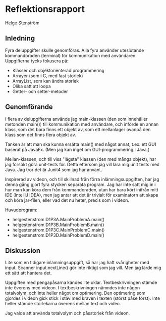 # Reflektionsrapport
Helge Stenström

## Inledning
Fyra deluppgifter skulle genomföras. 
Alla fyra använder uteslutande kommandoraden (terminal) för
kommunikation med användaren. Uppgifterna tycks fokusera på:
- Klasser och objektorienterad programmering
- Arrayer (som i C, med fast storlek)
- ArrayList, som kan ändra storlek
- Olika sätt att loopa
- Getter- och setter-metoder

## Genomförande
I flera av delupgifterna använde jag main-klassen 
(den som innehåller metonden main()) till kommunikation med användare,
och införde en annan klass, som det bara finns ett objekt av, som ett mellanlager
ovanpå den klass som det finns flera objekt av.

Tanken är att man ska kunna ersätta main() med något annat, t.ex. ett GUI 
baserat på JavaFx. (Men jag kan inget om GUI-programmering i Java.)

Mellan-klassen, och till viss "lägsta" klassen (den med många objekt),
har jag försökt göra unit-tests för. Detta eftersom jag vill lära mig
unit tests med Java. Jag tror det är Junit4 som jag har använt.

Inspirerad av videon, och till skillnad från förra inlämningsuppgiften,
har jag denna gång gjort fyra stycken separata program.
Jag har inte satt mig in i hur man kan köra dem från kommandoraden, utan
har bara kört inifrån mitt IDE (IntelliJ IDEA), men jag antar att det
är trivialt för examinatorn att skapa och köra jar-filen, eller vad det nu heter,
precis som i videon.

Huvudprogram:
- helgestenstrom.D1P3A.MainProblemA.main()
- helgestenstrom.D1P3B.MainProblemB.main()
- helgestenstrom.D1P3C.MainProblemC.main()
- helgestenstrom.D1P3D.MainProblemD.main()


## Diskussion
Lite som en tidigare inlämningsuppgift, så har jag haft svårigheter
med input. Scanner input.nextLine() gör inte riktigt som jag vill. 
Men jag lärde mig ett sätt att hantera det.

Uppgiften med pengapåsarna kändes lite oklar. Textbeskrivningen stämde 
inte överens med videon. I textbeskrivningen nämndes inte någon totalvolym, 
och inte heller något om optimering. Den optimering som gjordes i videon
gick stick i stäv med kraven i texten (störst påse först). 
Inte heller stämde storlekarna överens mellan text och video.

Jag valde att använda totalvolym och påsstorlek från videon.


